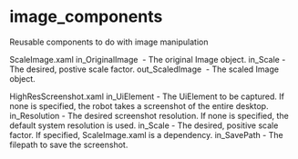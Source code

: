 # image_components
Reusable components to do with image manipulation

ScaleImage.xaml
  in_OriginalImage <Image> - The original Image object.
  in_Scale <Int32> - The desired, postive scale factor.
  out_ScaledImage <Image> - The scaled Image object.

HighResScreenshot.xaml
  in_UiElement <UiElement> - The UiElement to be captured. If none is specified, the robot takes a screenshot of the entire desktop.
  in_Resolution <Int32> - The desired screenshot resolution. If none is specified, the default system resolution is used.
  in_Scale <Int32> - The desired, positive scale factor. If specified, ScaleImage.xaml is a dependency.
  in_SavePath <String> - The filepath to save the screenshot.
